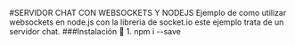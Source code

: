 #SERVIDOR CHAT CON WEBSOCKETS Y NODEJS
Ejemplo de como utilizar websockets en node.js con la libreria de socket.io este ejemplo trata de un servidor chat.
###Instalación :pencil:
    1. npm i --save
